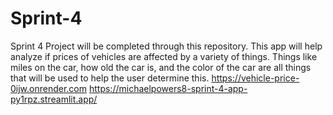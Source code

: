 # Sprint-4
Sprint 4 Project will be completed through this repository. This app will help analyze if prices of vehicles are affected by a variety of things. Things like miles on the car, how old the car is, and the color of the car are all things that will be used to help the user determine this.
https://vehicle-price-0ijw.onrender.com
https://michaelpowers8-sprint-4-app-py1rpz.streamlit.app/
